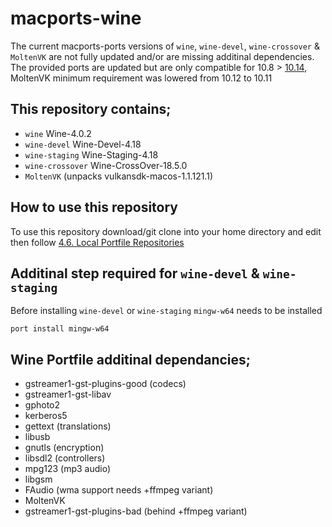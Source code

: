 # macports-wine
The current macports-ports versions of `wine`, `wine-devel`, `wine-crossover` & `MoltenVK` are not fully updated and/or are missing additinal dependencies.
\
The provided ports are updated but are only compatible for 10.8 > [10.14](https://trac.macports.org/ticket/56991#comment:70), MoltenVK minimum requirement was lowered from 10.12 to 10.11

## This repository contains;
- `wine` Wine-4.0.2
- `wine-devel` Wine-Devel-4.18
- `wine-staging` Wine-Staging-4.18
- `wine-crossover` Wine-CrossOver-18.5.0
- `MoltenVK` (unpacks vulkansdk-macos-1.1.121.1)

## How to use this repository
To use this repository download/git clone into your home directory and edit then follow
[4.6. Local Portfile Repositories](https://guide.macports.org/chunked/development.local-repositories.html)

## Additinal step required for `wine-devel` & `wine-staging`
Before installing `wine-devel` or `wine-staging` `mingw-w64` needs to be installed
```
port install mingw-w64
```

## Wine Portfile additinal dependancies;
- gstreamer1-gst-plugins-good (codecs)
- gstreamer1-gst-libav
- gphoto2
- kerberos5
- gettext (translations)
- libusb
- gnutls (encryption)
- libsdl2 (controllers)
- mpg123 (mp3 audio)
- libgsm
- FAudio (wma support needs +ffmpeg variant)
- MoltenVK
- gstreamer1-gst-plugins-bad (behind +ffmpeg variant)
